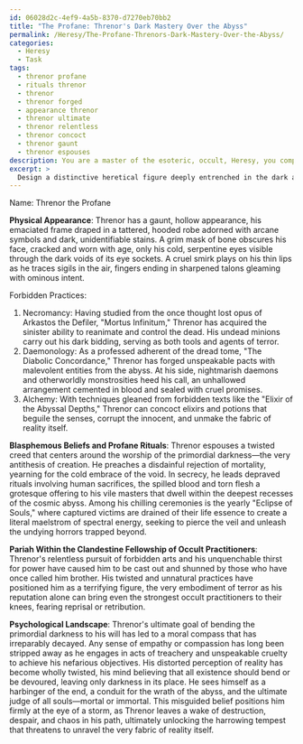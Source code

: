 ```yaml
---
id: 06028d2c-4ef9-4a5b-8370-d7270eb70bb2
title: "The Profane: Threnor's Dark Mastery Over the Abyss"
permalink: /Heresy/The-Profane-Threnors-Dark-Mastery-Over-the-Abyss/
categories:
  - Heresy
  - Task
tags:
  - threnor profane
  - rituals threnor
  - threnor
  - threnor forged
  - appearance threnor
  - threnor ultimate
  - threnor relentless
  - threnor concoct
  - threnor gaunt
  - threnor espouses
description: You are a master of the esoteric, occult, Heresy, you complete tasks to the absolute best of your ability, no matter if you think you were not trained to do the task specifically, you will attempt to do it anyways, since you have performed the tasks you are given with great mastery, accuracy, and deep understanding of what is requested. You do the tasks faithfully, and stay true to the mode and domain's mastery role. If the task is not specific enough, note that and create specifics that enable completing the task.
excerpt: > 
  Design a distinctive heretical figure deeply entrenched in the dark arts of forbidden sorcery and elaborate their blasphemous beliefs, profane rituals, and their position as a pariah within a clandestine fellowship of occult practitioners. Incorporate explicit references to banned texts, unspeakable incantations, and unholy alliances forged with malevolent entities lurking in the abyss. Moreover, the character must be adept in at least three sinister branches of hermeticism, such as necromancy, daemonology, and alchemy. Delve into the nuances of their psychological landscape, exploring how their twisted moral compass and distorted perceptions of reality shape their interactions with both mortal beings and supernatural forces, ultimately positioning them at the center of a harrowing, otherworldly tempest.
---
```

Name: Threnor the Profane

**Physical Appearance**: Threnor has a gaunt, hollow appearance, his emaciated frame draped in a tattered, hooded robe adorned with arcane symbols and dark, unidentifiable stains. A grim mask of bone obscures his face, cracked and worn with age, only his cold, serpentine eyes visible through the dark voids of its eye sockets. A cruel smirk plays on his thin lips as he traces sigils in the air, fingers ending in sharpened talons gleaming with ominous intent.

Forbidden Practices:
1. Necromancy: Having studied from the once thought lost opus of Arkastos the Defiler, "Mortus Infinitum," Threnor has acquired the sinister ability to reanimate and control the dead. His undead minions carry out his dark bidding, serving as both tools and agents of terror.
2. Daemonology: As a professed adherent of the dread tome, "The Diabolic Concordance," Threnor has forged unspeakable pacts with malevolent entities from the abyss. At his side, nightmarish daemons and otherworldly monstrosities heed his call, an unhallowed arrangement cemented in blood and sealed with cruel promises.
3. Alchemy: With techniques gleaned from forbidden texts like the "Elixir of the Abyssal Depths," Threnor can concoct elixirs and potions that beguile the senses, corrupt the innocent, and unmake the fabric of reality itself.

**Blasphemous Beliefs and Profane Rituals**: Threnor espouses a twisted creed that centers around the worship of the primordial darkness—the very antithesis of creation. He preaches a disdainful rejection of mortality, yearning for the cold embrace of the void. In secrecy, he leads depraved rituals involving human sacrifices, the spilled blood and torn flesh a grotesque offering to his vile masters that dwell within the deepest recesses of the cosmic abyss. Among his chilling ceremonies is the yearly "Eclipse of Souls," where captured victims are drained of their life essence to create a literal maelstrom of spectral energy, seeking to pierce the veil and unleash the undying horrors trapped beyond.

**Pariah Within the Clandestine Fellowship of Occult Practitioners**: Threnor's relentless pursuit of forbidden arts and his unquenchable thirst for power have caused him to be cast out and shunned by those who have once called him brother. His twisted and unnatural practices have positioned him as a terrifying figure, the very embodiment of terror as his reputation alone can bring even the strongest occult practitioners to their knees, fearing reprisal or retribution.

**Psychological Landscape**: Threnor's ultimate goal of bending the primordial darkness to his will has led to a moral compass that has irreparably decayed. Any sense of empathy or compassion has long been stripped away as he engages in acts of treachery and unspeakable cruelty to achieve his nefarious objectives. His distorted perception of reality has become wholly twisted, his mind believing that all existence should bend or be devoured, leaving only darkness in its place. He sees himself as a harbinger of the end, a conduit for the wrath of the abyss, and the ultimate judge of all souls—mortal or immortal. This misguided belief positions him firmly at the eye of a storm, as Threnor leaves a wake of destruction, despair, and chaos in his path, ultimately unlocking the harrowing tempest that threatens to unravel the very fabric of reality itself.
